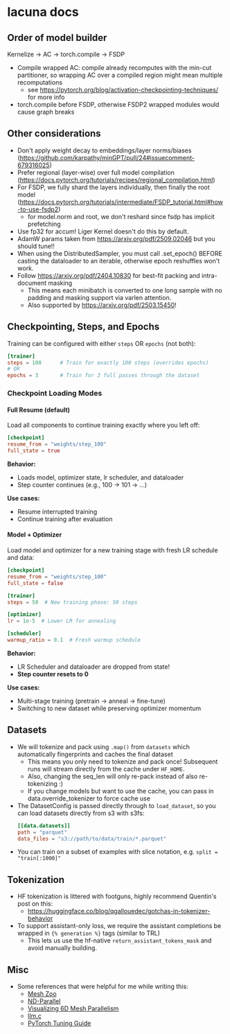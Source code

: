 # lacuna docs

## Order of model builder
Kernelize -> AC -> torch.compile -> FSDP
- Compile wrapped AC: compile already recomputes with the min-cut partitioner, so wrapping AC over a compiled region might mean multiple recomputations
    - see https://pytorch.org/blog/activation-checkpointing-techniques/ for more info
- torch.compile before FSDP, otherwise FSDP2 wrapped modules would cause graph breaks

## Other considerations
- Don't apply weight decay to embeddings/layer norms/biases (https://github.com/karpathy/minGPT/pull/24#issuecomment-679316025)
- Prefer regional (layer-wise) over full model compilation (https://docs.pytorch.org/tutorials/recipes/regional_compilation.html)
- For FSDP, we fully shard the layers individually, then finally the root model (https://docs.pytorch.org/tutorials/intermediate/FSDP_tutorial.html#how-to-use-fsdp2)
    - for model.norm and root, we don't reshard since fsdp has implicit prefetching
- Use fp32 for accum! Liger Kernel doesn't do this by default.
- AdamW params taken from https://arxiv.org/pdf/2509.02046 but you should tune!!
- When using the DistributedSampler, you must call .set_epoch() BEFORE casting the dataloader to an iterable, otherwise epoch reshuffles won't work.
- Follow https://arxiv.org/pdf/2404.10830 for best-fit packing and intra-document masking
    - This means each minibatch is converted to one long sample with no padding and masking support via varlen attention.
    - Also supported by https://arxiv.org/pdf/2503.15450!

## Checkpointing, Steps, and Epochs

Training can be configured with either `steps` OR `epochs` (not both):
```toml
[trainer]
steps = 100      # Train for exactly 100 steps (overrides epochs)
# OR
epochs = 3       # Train for 3 full passes through the dataset
```

### Checkpoint Loading Modes

#### Full Resume (default)
Load all components to continue training exactly where you left off:
```toml
[checkpoint]
resume_from = "weights/step_100"
full_state = true
```

**Behavior:**
- Loads model, optimizer state, lr scheduler, and dataloader
- Step counter continues (e.g., 100 → 101 → ...)

**Use cases:**
- Resume interrupted training
- Continue training after evaluation

#### Model + Optimizer
Load model and optimizer for a new training stage with fresh LR schedule and data:
```toml
[checkpoint]
resume_from = "weights/step_100"
full_state = false

[trainer]
steps = 50  # New training phase: 50 steps

[optimizer]
lr = 1e-5  # Lower LR for annealing

[scheduler]
warmup_ratio = 0.1  # Fresh warmup schedule
```

**Behavior:**
- LR Scheduler and dataloader are dropped from state! 
- **Step counter resets to 0**

**Use cases:**
- Multi-stage training (pretrain → anneal → fine-tune)
- Switching to new dataset while preserving optimizer momentum


## Datasets
- We will tokenize and pack using `.map()` from `datasets` which automatically fingerprints and caches the final dataset
    - This means you only need to tokenize and pack once! Subsequent runs will stream directly from the cache under `HF_HOME`.
    - Also, changing the seq_len will only re-pack instead of also re-tokenizing :)
    - If you change models but want to use the cache, you can pass in data.override_tokenizer to force cache use
- The DatasetConfig is passed directly through to `load_dataset`, so you can load datasets directly from s3 with s3fs:
    ```toml
    [[data.datasets]]
    path = "parquet"
    data_files = "s3://path/to/data/train/*.parquet"
    ```
- You can train on a subset of examples with slice notation, e.g. `split = "train[:1000]"`

## Tokenization
- HF tokenization is littered with footguns, highly recommend Quentin's post on this:
    - https://huggingface.co/blog/qgallouedec/gotchas-in-tokenizer-behavior
- To support assistant-only loss, we require the assistant completions be wrapped in `{% generation %}` tags (similar to TRL)
    - This lets us use the hf-native `return_assistant_tokens_mask` and avoid manually building.

## Misc
- Some references that were helpful for me while writing this:
    - [Mesh Zoo](https://blog.ezyang.com/2025/08/the-parallelism-mesh-zoo/)
    - [ND-Parallel](https://huggingface.co/blog/accelerate-nd-parallel)
    - [Visualizing 6D Mesh Parallelism](https://main-horse.github.io/posts/visualizing-6d/)
    - [llm.c](https://github.com/karpathy/llm.c)
    - [PyTorch Tuning Guide](https://docs.pytorch.org/tutorials/recipes/recipes/tuning_guide.html)